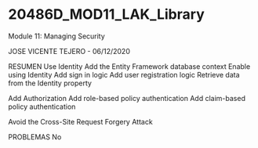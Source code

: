 # 20486D_MOD11_LAK_Library
Module 11: Managing Security

JOSE VICENTE TEJERO - 06/12/2020

RESUMEN
Use Identity
Add the Entity Framework database context
Enable using Identity
Add sign in logic
Add user registration logic
Retrieve data from the Identity property

Add Authorization
Add role-based policy authentication
Add claim-based policy authentication

Avoid the Cross-Site Request Forgery Attack

PROBLEMAS
No
